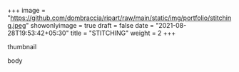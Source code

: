 +++
image = "https://github.com/dombraccia/ripart/raw/main/static/img/portfolio/stitching.jpeg"
showonlyimage = true
draft = false
date = "2021-08-28T19:53:42+05:30"
title = "STITCHING"
weight = 2 
+++

thumbnail

<!--more-->

body

